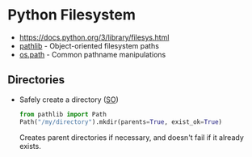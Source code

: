 # Python Filesystem

* <https://docs.python.org/3/library/filesys.html>
* [pathlib](https://docs.python.org/3/library/pathlib.html) - Object-oriented filesystem paths
* [os.path](https://docs.python.org/3/library/os.path.html) - Common pathname manipulations

## Directories

* Safely create a directory ([SO](https://stackoverflow.com/a/273227/125246))

    ```python
    from pathlib import Path
    Path("/my/directory").mkdir(parents=True, exist_ok=True)
    ```
    Creates parent directories if necessary, and doesn't fail if it already exists.